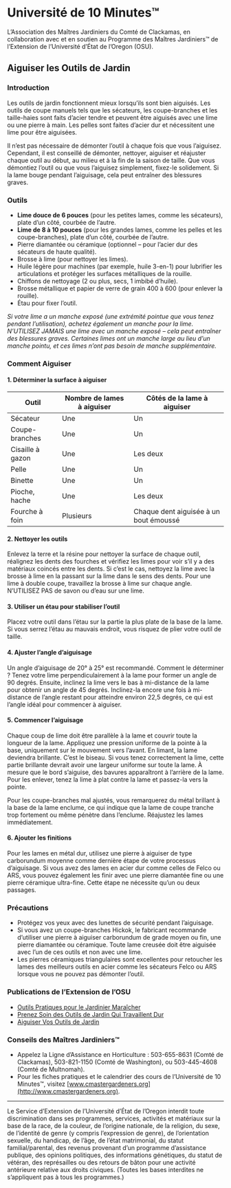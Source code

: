 # Université de 10 Minutes™  
L’Association des Maîtres Jardiniers du Comté de Clackamas, en collaboration avec et en soutien au Programme des Maîtres Jardiniers™ de l’Extension de l’Université d’État de l’Oregon (OSU).  

## Aiguiser les Outils de Jardin  

### Introduction  
Les outils de jardin fonctionnent mieux lorsqu’ils sont bien aiguisés. Les outils de coupe manuels tels que les sécateurs, les coupe-branches et les taille-haies sont faits d’acier tendre et peuvent être aiguisés avec une lime ou une pierre à main. Les pelles sont faites d’acier dur et nécessitent une lime pour être aiguisées.  

Il n’est pas nécessaire de démonter l’outil à chaque fois que vous l’aiguisez. Cependant, il est conseillé de démonter, nettoyer, aiguiser et réajuster chaque outil au début, au milieu et à la fin de la saison de taille. Que vous démontiez l’outil ou que vous l’aiguisez simplement, fixez-le solidement. Si la lame bouge pendant l’aiguisage, cela peut entraîner des blessures graves.  

### Outils  
- **Lime douce de 6 pouces** (pour les petites lames, comme les sécateurs), plate d’un côté, courbée de l’autre.  
- **Lime de 8 à 10 pouces** (pour les grandes lames, comme les pelles et les coupe-branches), plate d’un côté, courbée de l’autre.  
- Pierre diamantée ou céramique (optionnel – pour l’acier dur des sécateurs de haute qualité).  
- Brosse à lime (pour nettoyer les limes).  
- Huile légère pour machines (par exemple, huile 3-en-1) pour lubrifier les articulations et protéger les surfaces métalliques de la rouille.  
- Chiffons de nettoyage (2 ou plus, secs, 1 imbibé d’huile).  
- Brosse métallique et papier de verre de grain 400 à 600 (pour enlever la rouille).  
- Étau pour fixer l’outil.  

*Si votre lime a un manche exposé (une extrémité pointue que vous tenez pendant l’utilisation), achetez également un manche pour la lime. N’UTILISEZ JAMAIS une lime avec un manche exposé – cela peut entraîner des blessures graves. Certaines limes ont un manche large au lieu d’un manche pointu, et ces limes n’ont pas besoin de manche supplémentaire.*  

### Comment Aiguiser  

#### 1. Déterminer la surface à aiguiser  
| Outil                 | Nombre de lames à aiguiser | Côtés de la lame à aiguiser |  
|-----------------------|---------------------------|----------------------------|  
| Sécateur             | Une                     | Un                        |  
| Coupe-branches       | Une                     | Un                        |  
| Cisaille à gazon     | Une                     | Les deux                  |  
| Pelle                | Une                     | Un                        |  
| Binette              | Une                     | Un                        |  
| Pioche, hache        | Une                     | Les deux                  |  
| Fourche à foin       | Plusieurs               | Chaque dent aiguisée à un bout émoussé |  

#### 2. Nettoyer les outils  
Enlevez la terre et la résine pour nettoyer la surface de chaque outil, réalignez les dents des fourches et vérifiez les limes pour voir s’il y a des matériaux coincés entre les dents. Si c’est le cas, nettoyez la lime avec la brosse à lime en la passant sur la lime dans le sens des dents. Pour une lime à double coupe, travaillez la brosse à lime sur chaque angle. N’UTILISEZ PAS de savon ou d’eau sur une lime.  

#### 3. Utiliser un étau pour stabiliser l’outil  
Placez votre outil dans l’étau sur la partie la plus plate de la base de la lame. Si vous serrez l’étau au mauvais endroit, vous risquez de plier votre outil de taille.  

#### 4. Ajuster l’angle d’aiguisage  
Un angle d’aiguisage de 20° à 25° est recommandé. Comment le déterminer ? Tenez votre lime perpendiculairement à la lame pour former un angle de 90 degrés. Ensuite, inclinez la lime vers le bas à mi-distance de la lame pour obtenir un angle de 45 degrés. Inclinez-la encore une fois à mi-distance de l’angle restant pour atteindre environ 22,5 degrés, ce qui est l’angle idéal pour commencer à aiguiser.  

#### 5. Commencer l’aiguisage  
Chaque coup de lime doit être parallèle à la lame et couvrir toute la longueur de la lame. Appliquez une pression uniforme de la pointe à la base, uniquement sur le mouvement vers l’avant. En limant, la lame deviendra brillante. C’est le biseau. Si vous tenez correctement la lime, cette partie brillante devrait avoir une largeur uniforme sur toute la lame. À mesure que le bord s’aiguise, des bavures apparaîtront à l’arrière de la lame. Pour les enlever, tenez la lime à plat contre la lame et passez-la vers la pointe.  

Pour les coupe-branches mal ajustés, vous remarquerez du métal brillant à la base de la lame enclume, ce qui indique que la lame de coupe tranche trop fortement ou même pénètre dans l’enclume. Réajustez les lames immédiatement.  

#### 6. Ajouter les finitions  
Pour les lames en métal dur, utilisez une pierre à aiguiser de type carborundum moyenne comme dernière étape de votre processus d’aiguisage. Si vous avez des lames en acier dur comme celles de Felco ou ARS, vous pouvez également les finir avec une pierre diamantée fine ou une pierre céramique ultra-fine. Cette étape ne nécessite qu’un ou deux passages.  

### Précautions  
- Protégez vos yeux avec des lunettes de sécurité pendant l’aiguisage.  
- Si vous avez un coupe-branches Hickok, le fabricant recommande d’utiliser une pierre à aiguiser carborundum de grade moyen ou fin, une pierre diamantée ou céramique. Toute lame creusée doit être aiguisée avec l’un de ces outils et non avec une lime.  
- Les pierres céramiques triangulaires sont excellentes pour retoucher les lames des meilleurs outils en acier comme les sécateurs Felco ou ARS lorsque vous ne pouvez pas démonter l’outil.  

### Publications de l’Extension de l’OSU  
- [Outils Pratiques pour le Jardinier Maraîcher](http://extension.oregonstate.edu/gardening/practical-tools-vegetable-gardener)  
- [Prenez Soin des Outils de Jardin Qui Travaillent Dur](http://extension.oregonstate.edu/gardening/take-good-care-hard-working-garden-tools)  
- [Aiguiser Vos Outils de Jardin](http://extension.oregonstate.edu/benton/sites/default/files/sharpgdn_insights2012.pdf)  

### Conseils des Maîtres Jardiniers™  
- Appelez la Ligne d’Assistance en Horticulture : 503-655-8631 (Comté de Clackamas), 503-821-1150 (Comté de Washington), ou 503-445-4608 (Comté de Multnomah).  
- Pour les fiches pratiques et le calendrier des cours de l’Université de 10 Minutes™, visitez [www.cmastergardeners.org](http://www.cmastergardeners.org).  

---

Le Service d’Extension de l’Université d’État de l’Oregon interdit toute discrimination dans ses programmes, services, activités et matériaux sur la base de la race, de la couleur, de l’origine nationale, de la religion, du sexe, de l’identité de genre (y compris l’expression de genre), de l’orientation sexuelle, du handicap, de l’âge, de l’état matrimonial, du statut familial/parental, des revenus provenant d’un programme d’assistance publique, des opinions politiques, des informations génétiques, du statut de vétéran, des représailles ou des retours de bâton pour une activité antérieure relative aux droits civiques. (Toutes les bases interdites ne s’appliquent pas à tous les programmes.)